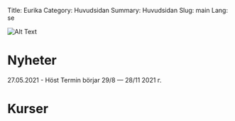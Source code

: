 Title: Eurika
Category: Huvudsidan
Summary: Huvudsidan
Slug: main
Lang: se

![Alt Text]({static}/images/kids.png)

# Nyheter
27.05.2021 - Höst Termin börjar 29/8 — 28/11 2021 г.

# Kurser
